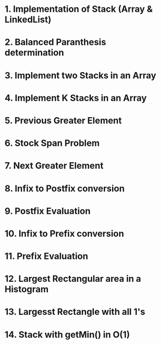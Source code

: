 # 1. Implementation of Stack (Array & LinkedList)

# 2. Balanced Paranthesis determination

# 3. Implement two Stacks in an Array

# 4. Implement K Stacks in an Array

# 5. Previous Greater Element

# 6. Stock Span Problem

# 7. Next Greater Element

# 8. Infix to Postfix conversion

# 9. Postfix Evaluation

# 10. Infix to Prefix conversion

# 11. Prefix Evaluation

# 12. Largest Rectangular area in a Histogram

# 13. Largesst Rectangle with all 1's

# 14. Stack with getMin() in O(1)
